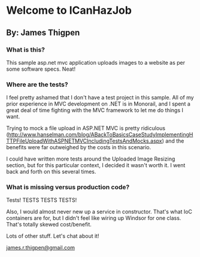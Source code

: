 # Welcome to ICanHazJob #

## By: James Thigpen ##

### What is this? ###

This sample asp.net mvc application uploads images to a website as per some 
software specs. Neat!

### Where are the tests? ###

I feel pretty ashamed that I don't have a test project in this sample. All of my prior experience in
MVC development on .NET is in Monorail, and I spent a great deal of time fighting with the MVC framework
to let me do things I want.

Trying to mock a file upload in ASP.NET MVC is pretty ridiculous (http://www.hanselman.com/blog/ABackToBasicsCaseStudyImplementingHTTPFileUploadWithASPNETMVCIncludingTestsAndMocks.aspx)
and the benefits were far outweighed by the costs in this scenario.

I could have written more tests around the Uploaded Image Resizing section, but for this 
particular context, I decided it wasn't worth it. I went back and forth on this several times.

### What is missing versus production code? ###

Tests!  TESTS TESTS TESTS!

Also, I would almost never new up a service in constructor. That's what IoC containers are for, but I didn't
feel like wiring up Windsor for one class.  That's totally skewed cost/benefit.

Lots of other stuff.  Let's chat about it!

james.r.thigpen@gmail.com